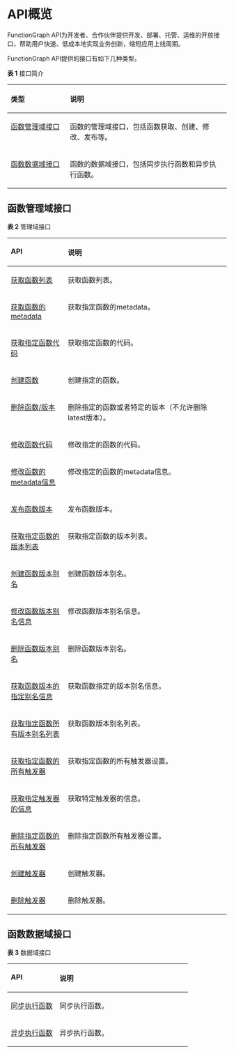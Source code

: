 # API概览<a name="ZH-CN_TOPIC_0115410420"></a>

FunctionGraph API为开发者、合作伙伴提供开发、部署、托管、运维的开放接口，帮助用户快速、低成本地实现业务创新，缩短应用上线周期。

FunctionGraph API提供的接口有如下几种类型。

**表 1**  接口简介

<a name="table0959420112419"></a>
<table><thead align="left"><tr id="row5959142013241"><th class="cellrowborder" valign="top" width="27%" id="mcps1.2.3.1.1"><p id="p229153662411"><a name="p229153662411"></a><a name="p229153662411"></a>类型</p>
</th>
<th class="cellrowborder" valign="top" width="73%" id="mcps1.2.3.1.2"><p id="p169592203248"><a name="p169592203248"></a><a name="p169592203248"></a>说明</p>
</th>
</tr>
</thead>
<tbody><tr id="row19959820182413"><td class="cellrowborder" valign="top" width="27%" headers="mcps1.2.3.1.1 "><p id="p1092243442517"><a name="p1092243442517"></a><a name="p1092243442517"></a><a href="#section164721755112711">函数管理域接口</a></p>
</td>
<td class="cellrowborder" valign="top" width="73%" headers="mcps1.2.3.1.2 "><p id="p59223340254"><a name="p59223340254"></a><a name="p59223340254"></a>函数的管理域接口，包括函数获取、创建、修改、发布等。</p>
</td>
</tr>
<tr id="row1695916208243"><td class="cellrowborder" valign="top" width="27%" headers="mcps1.2.3.1.1 "><p id="p1258153117257"><a name="p1258153117257"></a><a name="p1258153117257"></a><a href="#section16307174753514">函数数据域接口</a></p>
</td>
<td class="cellrowborder" valign="top" width="73%" headers="mcps1.2.3.1.2 "><p id="p1658133192514"><a name="p1658133192514"></a><a name="p1658133192514"></a>函数的数据域接口，包括同步执行函数和异步执行函数。</p>
</td>
</tr>
</tbody>
</table>

## 函数管理域接口<a name="section164721755112711"></a>

**表 2**  管理域接口

<a name="table11301194162420"></a>
<table><thead align="left"><tr id="row1730213432419"><th class="cellrowborder" valign="top" width="26%" id="mcps1.2.3.1.1"><p id="p9302194162419"><a name="p9302194162419"></a><a name="p9302194162419"></a>API</p>
</th>
<th class="cellrowborder" valign="top" width="74%" id="mcps1.2.3.1.2"><p id="p1530213422415"><a name="p1530213422415"></a><a name="p1530213422415"></a>说明</p>
</th>
</tr>
</thead>
<tbody><tr id="row1830264142413"><td class="cellrowborder" valign="top" width="26%" headers="mcps1.2.3.1.1 "><p id="p430284122410"><a name="p430284122410"></a><a name="p430284122410"></a><a href="获取函数列表.md">获取函数列表</a></p>
</td>
<td class="cellrowborder" valign="top" width="74%" headers="mcps1.2.3.1.2 "><p id="p33020412240"><a name="p33020412240"></a><a name="p33020412240"></a>获取函数列表。</p>
</td>
</tr>
<tr id="row430211410244"><td class="cellrowborder" valign="top" width="26%" headers="mcps1.2.3.1.1 "><p id="p123027414247"><a name="p123027414247"></a><a name="p123027414247"></a><a href="获取函数的metadata.md">获取函数的metadata</a></p>
</td>
<td class="cellrowborder" valign="top" width="74%" headers="mcps1.2.3.1.2 "><p id="p16302174152416"><a name="p16302174152416"></a><a name="p16302174152416"></a>获取指定函数的metadata。</p>
</td>
</tr>
<tr id="row156934462511"><td class="cellrowborder" valign="top" width="26%" headers="mcps1.2.3.1.1 "><p id="p55691644172517"><a name="p55691644172517"></a><a name="p55691644172517"></a><a href="获取指定函数代码.md">获取指定函数代码</a></p>
</td>
<td class="cellrowborder" valign="top" width="74%" headers="mcps1.2.3.1.2 "><p id="p35106503"><a name="p35106503"></a><a name="p35106503"></a>获取指定函数的代码。</p>
</td>
</tr>
<tr id="row5743118172610"><td class="cellrowborder" valign="top" width="26%" headers="mcps1.2.3.1.1 "><p id="p37439186261"><a name="p37439186261"></a><a name="p37439186261"></a><a href="创建函数.md">创建函数</a></p>
</td>
<td class="cellrowborder" valign="top" width="74%" headers="mcps1.2.3.1.2 "><p id="p1743121816263"><a name="p1743121816263"></a><a name="p1743121816263"></a>创建指定的函数。</p>
</td>
</tr>
<tr id="row341512810264"><td class="cellrowborder" valign="top" width="26%" headers="mcps1.2.3.1.1 "><p id="p3415178152619"><a name="p3415178152619"></a><a name="p3415178152619"></a><a href="删除函数-版本.md">删除函数/版本</a></p>
</td>
<td class="cellrowborder" valign="top" width="74%" headers="mcps1.2.3.1.2 "><p id="p124151887263"><a name="p124151887263"></a><a name="p124151887263"></a>删除指定的函数或者特定的版本（不允许删除latest版本）。</p>
</td>
</tr>
<tr id="row14680111310266"><td class="cellrowborder" valign="top" width="26%" headers="mcps1.2.3.1.1 "><p id="p116801313102617"><a name="p116801313102617"></a><a name="p116801313102617"></a><a href="修改函数代码.md">修改函数代码</a></p>
</td>
<td class="cellrowborder" valign="top" width="74%" headers="mcps1.2.3.1.2 "><p id="p15680131372614"><a name="p15680131372614"></a><a name="p15680131372614"></a>修改指定的函数的代码。</p>
</td>
</tr>
<tr id="row09916497250"><td class="cellrowborder" valign="top" width="26%" headers="mcps1.2.3.1.1 "><p id="p1199124992513"><a name="p1199124992513"></a><a name="p1199124992513"></a><a href="修改函数的metadata信息.md">修改函数的metadata信息</a></p>
</td>
<td class="cellrowborder" valign="top" width="74%" headers="mcps1.2.3.1.2 "><p id="p1099154942513"><a name="p1099154942513"></a><a name="p1099154942513"></a>修改指定的函数的metadata信息。</p>
</td>
</tr>
<tr id="row2098311531252"><td class="cellrowborder" valign="top" width="26%" headers="mcps1.2.3.1.1 "><p id="p7983195312254"><a name="p7983195312254"></a><a name="p7983195312254"></a><a href="发布函数版本.md">发布函数版本</a></p>
</td>
<td class="cellrowborder" valign="top" width="74%" headers="mcps1.2.3.1.2 "><p id="p2983175332515"><a name="p2983175332515"></a><a name="p2983175332515"></a>发布函数版本。</p>
</td>
</tr>
<tr id="row1647412362610"><td class="cellrowborder" valign="top" width="26%" headers="mcps1.2.3.1.1 "><p id="p104741236263"><a name="p104741236263"></a><a name="p104741236263"></a><a href="获取指定函数的版本列表.md">获取指定函数的版本列表</a></p>
</td>
<td class="cellrowborder" valign="top" width="74%" headers="mcps1.2.3.1.2 "><p id="p84747316265"><a name="p84747316265"></a><a name="p84747316265"></a>获取指定函数的版本列表。</p>
</td>
</tr>
<tr id="row18824458132519"><td class="cellrowborder" valign="top" width="26%" headers="mcps1.2.3.1.1 "><p id="p2824358142518"><a name="p2824358142518"></a><a name="p2824358142518"></a><a href="创建函数版本别名.md">创建函数版本别名</a></p>
</td>
<td class="cellrowborder" valign="top" width="74%" headers="mcps1.2.3.1.2 "><p id="p1882413580254"><a name="p1882413580254"></a><a name="p1882413580254"></a>创建函数版本别名。</p>
</td>
</tr>
<tr id="row417314402259"><td class="cellrowborder" valign="top" width="26%" headers="mcps1.2.3.1.1 "><p id="p7173154013253"><a name="p7173154013253"></a><a name="p7173154013253"></a><a href="修改函数版本别名信息.md">修改函数版本别名信息</a></p>
</td>
<td class="cellrowborder" valign="top" width="74%" headers="mcps1.2.3.1.2 "><p id="p5173184072517"><a name="p5173184072517"></a><a name="p5173184072517"></a>修改函数版本别名信息。</p>
</td>
</tr>
<tr id="row145012366254"><td class="cellrowborder" valign="top" width="26%" headers="mcps1.2.3.1.1 "><p id="p35023612511"><a name="p35023612511"></a><a name="p35023612511"></a><a href="删除函数版本别名.md">删除函数版本别名</a></p>
</td>
<td class="cellrowborder" valign="top" width="74%" headers="mcps1.2.3.1.2 "><p id="p9506362251"><a name="p9506362251"></a><a name="p9506362251"></a>删除函数版本别名。</p>
</td>
</tr>
<tr id="row193028414248"><td class="cellrowborder" valign="top" width="26%" headers="mcps1.2.3.1.1 "><p id="p103021419242"><a name="p103021419242"></a><a name="p103021419242"></a><a href="获取函数版本的指定别名信息.md">获取函数版本的指定别名信息</a></p>
</td>
<td class="cellrowborder" valign="top" width="74%" headers="mcps1.2.3.1.2 "><p id="p17302144142411"><a name="p17302144142411"></a><a name="p17302144142411"></a>获取函数指定的版本别名信息。</p>
</td>
</tr>
<tr id="row14302124182418"><td class="cellrowborder" valign="top" width="26%" headers="mcps1.2.3.1.1 "><p id="p130213415245"><a name="p130213415245"></a><a name="p130213415245"></a><a href="获取指定函数所有版本别名列表.md">获取指定函数所有版本别名列表</a></p>
</td>
<td class="cellrowborder" valign="top" width="74%" headers="mcps1.2.3.1.2 "><p id="p1730211422414"><a name="p1730211422414"></a><a name="p1730211422414"></a>获取函数版本别名列表。</p>
</td>
</tr>
<tr id="row230214472420"><td class="cellrowborder" valign="top" width="26%" headers="mcps1.2.3.1.1 "><p id="p830214442420"><a name="p830214442420"></a><a name="p830214442420"></a><a href="获取指定函数的所有触发器.md">获取指定函数的所有触发器</a></p>
</td>
<td class="cellrowborder" valign="top" width="74%" headers="mcps1.2.3.1.2 "><p id="p193021144245"><a name="p193021144245"></a><a name="p193021144245"></a>获取指定函数的所有触发器设置。</p>
</td>
</tr>
<tr id="row1730264132416"><td class="cellrowborder" valign="top" width="26%" headers="mcps1.2.3.1.1 "><p id="p430294192415"><a name="p430294192415"></a><a name="p430294192415"></a><a href="获取指定触发器的信息.md">获取指定触发器的信息</a></p>
</td>
<td class="cellrowborder" valign="top" width="74%" headers="mcps1.2.3.1.2 "><p id="p53021246244"><a name="p53021246244"></a><a name="p53021246244"></a>获取特定触发器的信息。</p>
</td>
</tr>
<tr id="row330219419248"><td class="cellrowborder" valign="top" width="26%" headers="mcps1.2.3.1.1 "><p id="p230284152415"><a name="p230284152415"></a><a name="p230284152415"></a><a href="删除指定函数的所有触发器.md">删除指定函数的所有触发器</a></p>
</td>
<td class="cellrowborder" valign="top" width="74%" headers="mcps1.2.3.1.2 "><p id="p1830216420249"><a name="p1830216420249"></a><a name="p1830216420249"></a>删除指定函数所有触发器设置。</p>
</td>
</tr>
<tr id="row1447516571333"><td class="cellrowborder" valign="top" width="26%" headers="mcps1.2.3.1.1 "><p id="p10475357123315"><a name="p10475357123315"></a><a name="p10475357123315"></a><a href="创建触发器.md">创建触发器</a></p>
</td>
<td class="cellrowborder" valign="top" width="74%" headers="mcps1.2.3.1.2 "><p id="p8475125715339"><a name="p8475125715339"></a><a name="p8475125715339"></a>创建触发器。</p>
</td>
</tr>
<tr id="row107385293411"><td class="cellrowborder" valign="top" width="26%" headers="mcps1.2.3.1.1 "><p id="p973811212348"><a name="p973811212348"></a><a name="p973811212348"></a><a href="删除触发器.md">删除触发器</a></p>
</td>
<td class="cellrowborder" valign="top" width="74%" headers="mcps1.2.3.1.2 "><p id="p13738122113415"><a name="p13738122113415"></a><a name="p13738122113415"></a>删除触发器。</p>
</td>
</tr>
</tbody>
</table>

## 函数数据域接口<a name="section16307174753514"></a>

**表 3**  数据域接口

<a name="table0701312373"></a>
<table><thead align="left"><tr id="row147019111375"><th class="cellrowborder" valign="top" width="27%" id="mcps1.2.3.1.1"><p id="p1370121183718"><a name="p1370121183718"></a><a name="p1370121183718"></a>API</p>
</th>
<th class="cellrowborder" valign="top" width="73%" id="mcps1.2.3.1.2"><p id="p1570614372"><a name="p1570614372"></a><a name="p1570614372"></a>说明</p>
</th>
</tr>
</thead>
<tbody><tr id="row370171153715"><td class="cellrowborder" valign="top" width="27%" headers="mcps1.2.3.1.1 "><p id="p12705115372"><a name="p12705115372"></a><a name="p12705115372"></a><a href="同步执行函数.md">同步执行函数</a></p>
</td>
<td class="cellrowborder" valign="top" width="73%" headers="mcps1.2.3.1.2 "><p id="p107014123710"><a name="p107014123710"></a><a name="p107014123710"></a>同步执行函数。</p>
</td>
</tr>
<tr id="row570161133712"><td class="cellrowborder" valign="top" width="27%" headers="mcps1.2.3.1.1 "><p id="p67010113711"><a name="p67010113711"></a><a name="p67010113711"></a><a href="异步执行函数.md">异步执行函数</a></p>
</td>
<td class="cellrowborder" valign="top" width="73%" headers="mcps1.2.3.1.2 "><p id="p37010113373"><a name="p37010113373"></a><a name="p37010113373"></a>异步执行函数。</p>
</td>
</tr>
</tbody>
</table>

